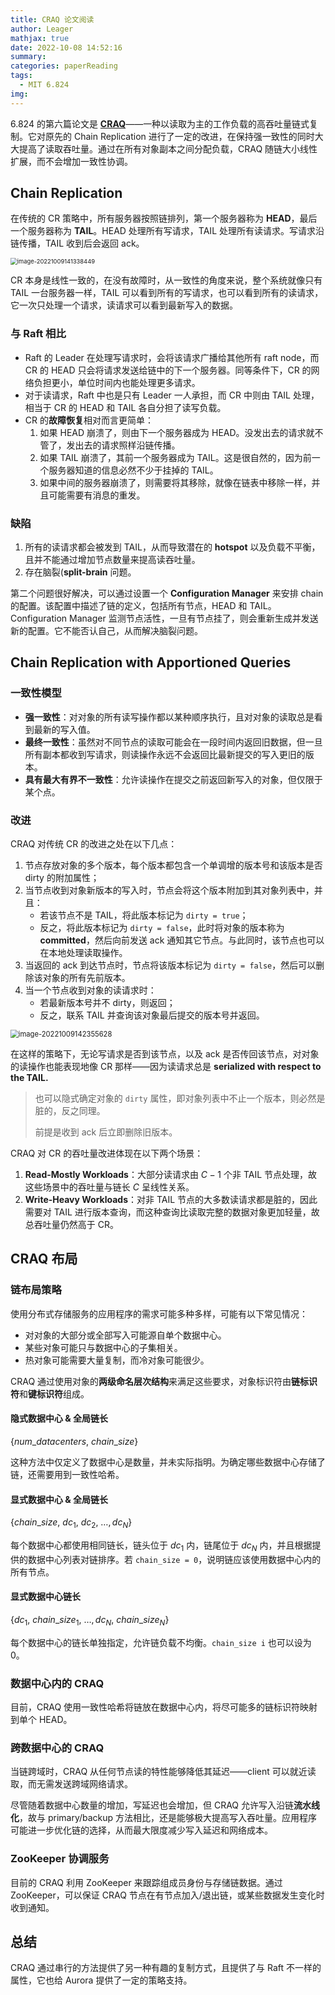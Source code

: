 ```yaml
---
title: CRAQ 论文阅读
author: Leager
mathjax: true
date: 2022-10-08 14:52:16
summary:
categories: paperReading
tags:
  - MIT 6.824
img:
---
```


6.824 的第六篇论文是 **[CRAQ](https://pdos.csail.mit.edu/6.824/papers/cr-osdi04.pdf)**——一种以读取为主的工作负载的高吞吐量链式复制。它对原先的 Chain Replication 进行了一定的改进，在保持强一致性的同时大大提高了读取吞吐量。通过在所有对象副本之间分配负载，CRAQ 随链大小线性扩展，而不会增加一致性协调。

<!--more-->

## Chain Replication

在传统的 CR 策略中，所有服务器按照链排列，第一个服务器称为 **HEAD**，最后一个服务器称为 **TAIL**。HEAD 处理所有写请求，TAIL 处理所有读请求。写请求沿链传播，TAIL 收到后会返回 ack。

<img src="image-20221009141338449.png" alt="image-20221009141338449" style="zoom:67%;" />

CR 本身是线性一致的，在没有故障时，从一致性的角度来说，整个系统就像只有 TAIL 一台服务器一样，TAIL 可以看到所有的写请求，也可以看到所有的读请求，它一次只处理一个请求，读请求可以看到最新写入的数据。

### 与 Raft 相比

- Raft 的 Leader 在处理写请求时，会将该请求广播给其他所有 raft node，而 CR 的 HEAD 只会将请求发送给链中的下一个服务器。同等条件下，CR 的网络负担更小，单位时间内也能处理更多请求。
- 对于读请求，Raft 中也是只有 Leader 一人承担，而 CR 中则由 TAIL 处理，相当于 CR 的 HEAD 和 TAIL 各自分担了读写负载。
- CR 的**故障恢复**相对而言更简单：
    1. 如果 HEAD 崩溃了，则由下一个服务器成为 HEAD。没发出去的请求就不管了，发出去的请求照样沿链传播。
    2. 如果 TAIL 崩溃了，其前一个服务器成为 TAIL。这是很自然的，因为前一个服务器知道的信息必然不少于挂掉的 TAIL。
    3. 如果中间的服务器崩溃了，则需要将其移除，就像在链表中移除一样，并且可能需要有消息的重发。

### 缺陷

1. 所有的读请求都会被发到 TAIL，从而导致潜在的 **hotspot** 以及负载不平衡，且并不能通过增加节点数量来提高读吞吐量。
2. 存在脑裂(**split-brain** 问题。

第二个问题很好解决，可以通过设置一个 **Configuration Manager** 来安排 chain 的配置。该配置中描述了链的定义，包括所有节点，HEAD 和 TAIL。Configuration Manager 监测节点活性，一旦有节点挂了，则会重新生成并发送新的配置。它不能否认自己，从而解决脑裂问题。

## Chain Replication with Apportioned Queries

### 一致性模型

- **强一致性**：对对象的所有读写操作都以某种顺序执行，且对对象的读取总是看到最新的写入值。
- **最终一致性**：虽然对不同节点的读取可能会在一段时间内返回旧数据，但一旦所有副本都收到写请求，则读操作永远不会返回比最新提交的写入更旧的版本。
- **具有最大有界不一致性**：允许读操作在提交之前返回新写入的对象，但仅限于某个点。

### 改进

CRAQ 对传统 CR 的改进之处在以下几点：

1. 节点存放对象的多个版本，每个版本都包含一个单调增的版本号和该版本是否 dirty 的附加属性；
2. 当节点收到对象新版本的写入时，节点会将这个版本附加到其对象列表中，并且：
    - 若该节点不是 TAIL，将此版本标记为 `dirty = true`；
    - 反之，将此版本标记为 `dirty = false`，此时将对象的版本称为 **committed**，然后向前发送 ack 通知其它节点。与此同时，该节点也可以在本地处理读取操作。
3. 当返回的 ack 到达节点时，节点将该版本标记为 `dirty = false`，然后可以删除该对象的所有先前版本。
4. 当一个节点收到对象的读请求时：
    - 若最新版本号并不 dirty，则返回；
    - 反之，联系 TAIL 并查询该对象最后提交的版本号并返回。

<img src="image-20221009142355628.png" alt="image-20221009142355628" style="zoom:80%;" />

在这样的策略下，无论写请求是否到该节点，以及 ack 是否传回该节点，对对象的读操作也能表现地像 CR 那样——因为读请求总是 **serialized with respect to the TAIL.**

> 也可以隐式确定对象的 `dirty` 属性，即对象列表中不止一个版本，则必然是脏的，反之同理。
>
> 前提是收到 ack 后立即删除旧版本。

CRAQ 对 CR 的吞吐量改进体现在以下两个场景：

1. **Read-Mostly Workloads**：大部分读请求由 $C-1$ 个非 TAIL 节点处理，故这些场景中的吞吐量与链长 $C$ 呈线性关系。
2. **Write-Heavy Workloads**：对非 TAIL 节点的大多数读请求都是脏的，因此需要对 TAIL 进行版本查询，而这种查询比读取完整的数据对象更加轻量，故总吞吐量仍然高于 CR。

## CRAQ 布局

### 链布局策略

使用分布式存储服务的应用程序的需求可能多种多样，可能有以下常见情况：

- 对对象的大部分或全部写入可能源自单个数据中心。
- 某些对象可能只与数据中心的子集相关。
- 热对象可能需要大量复制，而冷对象可能很少。

CRAQ 通过使用对象的**两级命名层次结构**来满足这些要求，对象标识符由**链标识符**和**键标识符**组成。

#### 隐式数据中心 & 全局链长

$\{num\_datacenters,\ chain\_size\}$

这种方法中仅定义了数据中心是数量，并未实际指明。为确定哪些数据中心存储了链，还需要用到一致性哈希。

#### 显式数据中心 & 全局链长

$\{chain\_size,\ dc_1,\ dc_2,\ \dots, dc_N\}$

每个数据中心都使用相同链长，链头位于 $dc_1$ 内，链尾位于 $dc_N$ 内，并且根据提供的数据中心列表对链排序。若 `chain_size = 0`，说明链应该使用数据中心内的所有节点。

#### 显式数据中心链长

$\{dc_1,\ chain\_size_1,\ \dots, dc_N,\ chain\_size_N\}$

每个数据中心的链长单独指定，允许链负载不均衡。`chain_size i` 也可以设为 0。

### 数据中心内的 CRAQ

目前，CRAQ 使用一致性哈希将链放在数据中心内，将尽可能多的链标识符映射到单个 HEAD。

### 跨数据中心的 CRAQ

当链跨域时，CRAQ 从任何节点读的特性能够降低其延迟——client 可以就近读取，而无需发送跨域网络请求。

尽管随着数据中心数量的增加，写延迟也会增加，但 CRAQ 允许写入沿链**流水线化**，故与 primary/backup 方法相比，还是能够极大提高写入吞吐量。应用程序可能进一步优化链的选择，从而最大限度减少写入延迟和网络成本。

### ZooKeeper 协调服务

目前的 CRAQ 利用 ZooKeeper 来跟踪组成员身份与存储链数据。通过 ZooKeeper，可以保证 CRAQ 节点在有节点加入/退出链，或某些数据发生变化时收到通知。

## 总结

CRAQ 通过串行的方法提供了另一种有趣的复制方式，且提供了与 Raft 不一样的属性，它也给 Aurora 提供了一定的策略支持。

